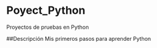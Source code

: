 # Poyect_Python
Proyectos de pruebas en Python

##Descripción
Mis primeros pasos para aprender Python
